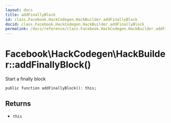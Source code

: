 ```yaml
---
layout: docs
title: addFinallyBlock
id: class.Facebook.HackCodegen.HackBuilder.addFinallyBlock
docid: class.Facebook.HackCodegen.HackBuilder.addFinallyBlock
permalink: /docs/reference/class.Facebook.HackCodegen.HackBuilder.addFinallyBlock.md
---
```

# Facebook\\HackCodegen\\HackBuilder::addFinallyBlock()




Start a finally block




``` Hack
public function addFinallyBlock(): this;
```




## Returns




+ ` this `